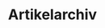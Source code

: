 ---
title: "Artikelarchiv" # 归档页面的标题，您可以根据需要自定义
layout: "archives" # 使用的布局模板，确保与归档页面兼容
description: "Willkommen auf der Artikelarchivseite, auf der Sie frühere Blogbeiträge durchsuchen können" # 页面描述，介绍了页面的用途
summary: "Artikelarchiv" # 页面摘要，简洁地概括了页面的主题
---